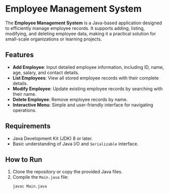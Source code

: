 # Employee Management System

The **Employee Management System** is a Java-based application designed to efficiently manage employee records. It supports adding, listing, modifying, and deleting employee data, making it a practical solution for small-scale organizations or learning projects.

## Features

- **Add Employee**: Input detailed employee information, including ID, name, age, salary, and contact details.
- **List Employees**: View all stored employee records with their complete details.
- **Modify Employee**: Update existing employee records by searching with their name.
- **Delete Employee**: Remove employee records by name.
- **Interactive Menu**: Simple and user-friendly interface for navigating operations.

## Requirements

- Java Development Kit (JDK) 8 or later.
- Basic understanding of Java I/O and `Serializable` interface.

## How to Run

1. Clone the repository or copy the provided Java files.
2. Compile the `Main.java` file:
   ```bash
   javac Main.java
